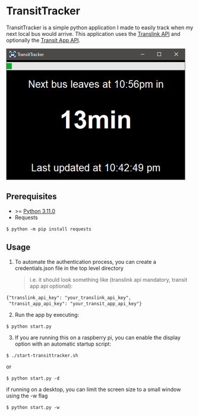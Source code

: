 # TransitTracker

TransitTracker is a simple python application I made to easily track when my next local bus would arrive.
This application uses the [Translink API](https://www.translink.ca/about-us/doing-business-with-translink/app-developer-resources/rtti) and optionally the [Transit App API](https://transitapp.com/apis).

![Example image](./example.png)

## Prerequisites

- \>= [Python 3.11.0](https://www.python.org/downloads/)
- Requests

```
$ python -m pip install requests
```

## Usage

1. To automate the authentication process, you can create a credentials.json file in the top level directory
   > i.e. it should look something like (translink api mandatory, transit app api optional):

```
{"translink_api_key": "your_translink_api_key",
 "transit_app_api_key": "your_transit_app_api_key"}
```

2. Run the app by executing:

```
$ python start.py
```

3. If you are running this on a raspberry pi, you can enable the display option with an automatic startup script:

```
$ ./start-transittracker.sh
```

or

```
$ python start.py -d
```

if running on a desktop, you can limit the screen size to a small window using the -w flag

```
$ python start.py -w
```
